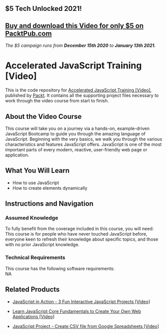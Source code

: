 ## $5 Tech Unlocked 2021!
[Buy and download this Video for only $5 on PacktPub.com](https://www.packtpub.com/product/accelerated-javascript-training-video/9781789957709)
-----
*The $5 campaign         runs from __December 15th 2020__ to __January 13th 2021.__*

# Accelerated JavaScript Training [Video]
This is the code repository for [Accelerated JavaScript Training [Video]](https://www.packtpub.com/application-development/javascript-project-create-csv-file-google-spreadsheets-video?utm_source=github&utm_medium=repository&utm_campaign=9781838825348), published by [Packt](https://www.packtpub.com/?utm_source=github). It contains all the supporting project files necessary to work through the video course from start to finish.
## About the Video Course
This course will take you on a journey via a hands-on, example-driven JavaScript Bootcamp to guide you through the amazing language of JavaScript. Beginning with the very basics, we walk you through the various characteristics and features JavaScript offers. JavaScript is one of the most important parts of every modern, reactive, user-friendly web page or application. 


<H2>What You Will Learn</H2>
<DIV class=book-info-will-learn-text>
<UL>
<LI>How to use JavaScript 
<LI>How to create elements dynamically </LI></UL></DIV>

## Instructions and Navigation
### Assumed Knowledge
To fully benefit from the coverage included in this course, you will need:<br/>
This course is for people who have never touched JavaScript before, everyone keen to refresh their knowledge about specific topics, and those with no prior JavaScript knowledge.
### Technical Requirements
This course has the following software requirements:<br/>
NA

## Related Products
* [JavaScript in Action - 3 Fun Interactive JavaScript Projects [Video]](https://www.packtpub.com/application-development/javascript-project-create-csv-file-google-spreadsheets-video?utm_source=github&utm_medium=repository&utm_campaign=9781838825348)

* [Learn JavaScript Core Fundamentals to Create Your Own Web Applications [Video]](https://www.packtpub.com/application-development/javascript-project-create-csv-file-google-spreadsheets-video?utm_source=github&utm_medium=repository&utm_campaign=9781838825348)

* [JavaScript Project - Create CSV file from Google Spreadsheets [Video]](https://www.packtpub.com/application-development/javascript-project-create-csv-file-google-spreadsheets-video?utm_source=github&utm_medium=repository&utm_campaign=9781838825348)

